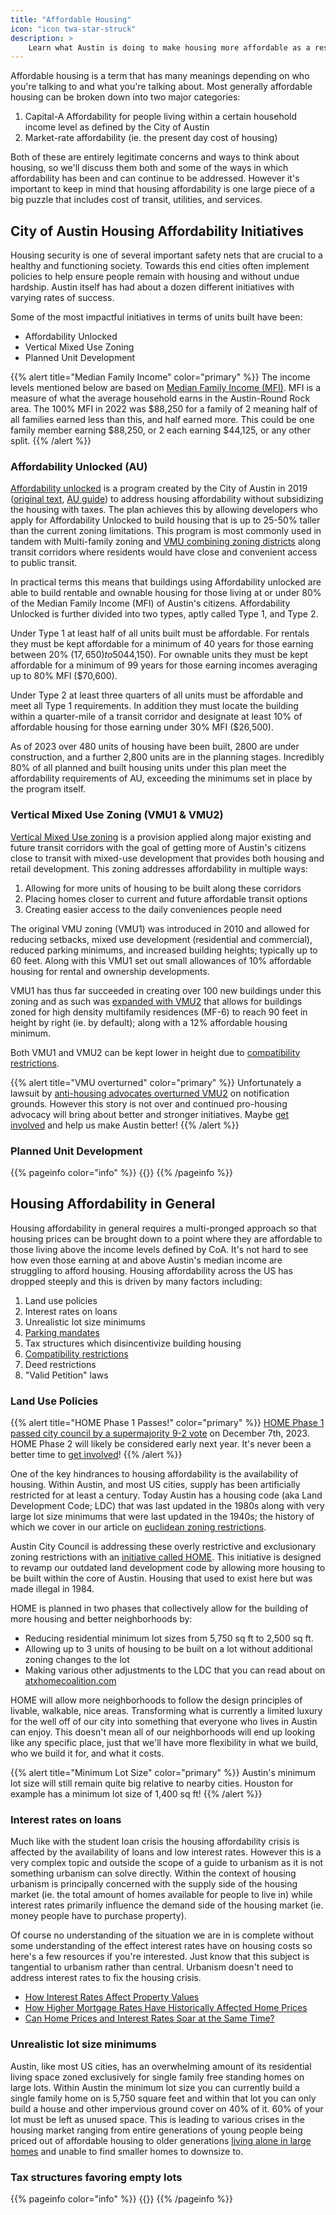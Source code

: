 ```yaml
---
title: "Affordable Housing"
icon: "icon twa-star-struck"
description: >
    Learn what Austin is doing to make housing more affordable as a result of urbanist efforts and what more can be done.
---
```


Affordable housing is a term that has many meanings depending on who you're talking to and what you're talking about.
Most generally affordable housing can be broken down into two major categories:

1. Capital-A Affordability for people living within a certain household income level as defined by the City of Austin
1. Market-rate affordability (ie. the present day cost of housing)

Both of these are entirely legitimate concerns and ways to think about housing, so we'll discuss them both and some of the ways in which affordability has been and can continue to be addressed. However it's important to keep in mind that housing affordability is one large piece of a big puzzle that includes cost of transit, utilities, and services.

## City of Austin Housing Affordability Initiatives

Housing security is one of several important safety nets that are crucial to a healthy and functioning society.
Towards this end cities often implement policies to help ensure people remain with housing and without undue hardship. Austin itself has had about a dozen different initiatives with varying rates of success.

Some of the most impactful initiatives in terms of units built have been:

- Affordability Unlocked
- Vertical Mixed Use Zoning
- Planned Unit Development

{{% alert title="Median Family Income" color="primary" %}}
The income levels mentioned below are based on [Median Family Income (MFI)](https://www.austintexas.gov/sites/default/files/files/Housing_%26_Planning/MFI%20Chart%20Effective_2022.pdf). MFI is a measure of what the average household earns in the Austin-Round Rock area. The 100% MFI in 2022 was $88,250 for a family of 2 meaning half of all families earned less than this, and half earned more. This could be one family member earning $88,250, or 2 each earning $44,125, or any other split.
{{% /alert %}}

### Affordability Unlocked (AU)

[Affordability unlocked](https://www.austintexas.gov/department/affordability-unlocked-development-bonus-program) is a program created by the City of Austin in 2019 ([original text](https://services.austintexas.gov/edims/document.cfm?id=319975), [AU guide](https://www.austintexas.gov/sites/default/files/files/Housing/AU_Applicant_Guide_FINAL_1019.pdf)) to address housing affordability without subsidizing the housing with taxes. The plan achieves this by allowing developers who apply for Affordability Unlocked to build housing that is up to 25-50% taller than the current zoning limitations. This program is most commonly used in tandem with Multi-family zoning and [VMU combining zoning districts](https://services.austintexas.gov/edims/document.cfm?id=383601) along transit corridors where residents would have close and convenient access to public transit.

In practical terms this means that buildings using Affordability unlocked are able to build rentable and ownable housing for those living at or under 80% of the Median Family Income (MFI) of Austin's citizens. Affordability Unlocked is further divided into two types, aptly called Type 1, and Type 2.

Under Type 1 at least half of all units built must be affordable. For rentals they must be kept affordable for a minimum of 40 years for those earning between 20% ($17,650) to 50% MFI ($44,150). For ownable units they must be kept affordable for a minimum of 99 years for those earning incomes averaging up to 80% MFI ($70,600).

Under Type 2 at least three quarters of all units must be affordable and meet all Type 1 requirements. In addition they must locate the building within a quarter-mile of a transit corridor and designate at least 10% of affordable housing for those earning under 30% MFI ($26,500).

As of 2023 over 480 units of housing have been built, 2800 are under construction, and a further 2,800 units are in the planning stages. Incredibly 80% of all planned and built housing units under this plan meet the affordability requirements of AU, exceeding the minimums set in place by the program itself.

### Vertical Mixed Use Zoning (VMU1 & VMU2)

[Vertical Mixed Use zoning](https://services.austintexas.gov/edims/document.cfm?id=383601) is a provision applied along major existing and future transit corridors with the goal of getting more of Austin's citizens close to transit with mixed-use development that provides both housing and retail development. This zoning addresses affordability in multiple ways:

1. Allowing for more units of housing to be built along these corridors
1. Placing homes closer to current and future affordable transit options
1. Creating easier access to the daily conveniences people need

The original VMU zoning (VMU1) was introduced in 2010 and allowed for reducing setbacks, mixed use development (residential and commercial), reduced parking minimums, and increased building heights; typically up to 60 feet. Along with this VMU1 set out small allowances of 10% affordable housing for rental and ownership developments.

VMU1 has thus far succeeded in creating over 100 new buildings under this zoning and as such was [expanded with VMU2](https://services.austintexas.gov/edims/document.cfm?id=371876) that allows for buildings zoned for high density multifamily residences (MF-6) to reach 90 feet in height by right (ie. by default); along with a 12% affordable housing minimum.

Both VMU1 and VMU2 can be kept lower in height due to [compatibility restrictions](/austin/housing/compatibility_restrictions).

{{% alert title="VMU overturned" color="primary" %}}
Unfortunately a lawsuit by [anti-housing advocates overturned VMU2](https://www.austinmonitor.com/stories/2023/11/city-loses-second-suit-over-development-rules/) on notification grounds. However this story is not over and continued pro-housing advocacy will bring about better and stronger initiatives. Maybe [get involved](/austin/get_involved) and help us make Austin better!
{{% /alert %}}

### Planned Unit Development

{{% pageinfo color="info" %}}
{{<contribute>}}
{{% /pageinfo %}}

## Housing Affordability in General

Housing affordability in general requires a multi-pronged approach so that housing prices can be brought down to a point where
they are affordable to those living above the income levels defined by CoA. It's not hard to see how even those earning at and above Austin's median income
are struggling to afford housing. Housing affordability across the US has dropped steeply and this is driven by many factors including:

1. Land use policies
1. Interest rates on loans
1. Unrealistic lot size minimums
1. [Parking mandates](/austin/transportation/parking)
1. Tax structures which disincentivize building housing
1. [Compatibility restrictions](/austin/housing/compatibility_restrictions)
1. Deed restrictions
1. "Valid Petition" laws

### Land Use Policies

{{% alert title="HOME Phase 1 Passes!" color="primary" %}}
[HOME Phase 1 passed city council by a supermajority 9-2 vote](https://www.austinchronicle.com/daily/news/2023-12-08/after-long-day-of-testimony-council-votes-to-end-single-family-zoning/) on December 7th, 2023. HOME Phase 2 will likely be considered early next year. It's never been a better time to [get involved](/austin/get_involved)!
{{% /alert %}}

One of the key hindrances to housing affordability is the availability of housing. Within Austin, and most US cities, supply has been artificially restricted for at least a century. Today Austin has a housing code (aka Land Development Code; LDC) that was last updated in the 1980s along with very large lot size minimums that were last updated in the 1940s; the history of which we cover in our article on [euclidean zoning restrictions](/austin/housing/zoning_restrictions).

Austin City Council is addressing these overly restrictive and exclusionary zoning restrictions with an [initiative called HOME](https://services.austintexas.gov/edims/document.cfm?id=411485). This initiative is designed to revamp our outdated land development code by allowing more housing to be built within the core of Austin. Housing that used to exist here but was made illegal in 1984.

HOME is planned in two phases that collectively allow for the building of more housing and better neighborhoods by:

- Reducing residential minimum lot sizes from 5,750 sq ft to 2,500 sq ft.
- Allowing up to 3 units of housing to be built on a lot without additional zoning changes to the lot
- Making various other adjustments to the LDC that you can read about on [atxhomecoalition.com](https://www.atxhomecoalition.com/)

HOME will allow more neighborhoods to follow the design principles of livable, walkable, nice areas. Transforming what is currently a limited luxury for the well off of our city into something that everyone who lives in Austin can enjoy. This doesn't mean all of our neighborhoods will end up looking like any specific place, just that we'll have more flexibility in what we build, who we build it for, and what it costs.

{{% alert title="Minimum Lot Size" color="primary" %}}
Austin's minimum lot size will still remain quite big relative to nearby cities. Houston for example has a minimum lot size of 1,400 sq ft!
{{% /alert %}}

### Interest rates on loans

Much like with the student loan crisis the housing affordability crisis is affected by the availability of loans and low interest rates. However this is a very complex topic and outside the scope of a guide to urbanism as it is not something urbanism can solve directly. Within the context of housing urbanism is principally concerned with the supply side of the housing market (ie. the total amount of homes available for people to live in) while interest rates primarily influence the demand side of the housing market (ie. money people have to purchase property).

Of course no understanding of the situation we are in is complete without some understanding of the effect interest rates have on housing costs so here's a few resources if you're interested. Just know that this subject is tangential to urbanism rather than central. Urbanism doesn't need to address interest rates to fix the housing crisis.

- [How Interest Rates Affect Property Values](https://www.investopedia.com/articles/mortgages-real-estate/08/interest-rates-affect-property-values.asp)
- [How Higher Mortgage Rates Have Historically Affected Home Prices](https://www.urban.org/urban-wire/how-higher-mortgage-rates-have-historically-affected-home-prices)
- [Can Home Prices and Interest Rates Soar at the Same Time?](https://web.archive.org/web/20230516081511/https://www.nytimes.com/2022/03/31/upshot/home-prices-mortgage-rates.html)

### Unrealistic lot size minimums

Austin, like most US cities, has an overwhelming amount of its residential living space zoned exclusively for single family free standing homes on large lots. Within Austin the minimum lot size you can currently build a single family home on is 5,750 square feet and within that lot you can only build a house and other impervious ground cover on 40% of it. 60% of your lot must be left as unused space. This is leading to various crises in the housing market ranging from entire generations of young people being priced out of affordable housing to older generations [living alone in large homes](https://web.archive.org/web/20230829054538/https://www.nytimes.com/2022/11/27/us/living-alone-aging.html) and unable to find smaller homes to downsize to.

### Tax structures favoring empty lots

{{% pageinfo color="info" %}}
{{<contribute>}}
{{% /pageinfo %}}
